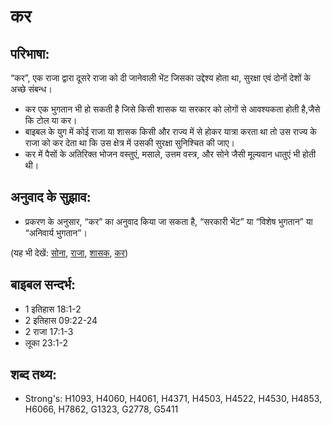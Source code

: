 # कर #

## परिभाषा: ##
 
“कर”, एक राजा द्वारा दूसरे राजा को दी जानेवाली भेंट जिसका उद्देश्य होता था, सुरक्षा एवं दोनों देशों के अच्छे संबन्ध।

* कर एक भुगतान भी हो सकती है जिसे किसी शासक या सरकार को लोगों से आवश्यकता होती है,जैसे कि टोल या कर।
* बाइबल के युग में कोई राजा या शासक किसी और राज्य में से होकर यात्रा करता था तो उस राज्य के राजा को कर देता था कि उस क्षेत्र में उसकी सुरक्षा सुनिश्चित की जाए।
* कर में पैसों के अतिरिक्त भोजन वस्तुएं, मसाले, उत्तम वस्त्र, और सोने जैसी मूल्यवान धातुएं भी होती थी।

## अनुवाद के सुझाव: ##

* प्रकरण के अनुसार, “कर” का अनुवाद किया जा सकता है, “सरकारी भेंट” या “विशेष भुगतान” या “अनिवार्य भुगतान”।
 

(यह भी देखें: [सोना](../gold.md), [राजा](../king.md), [शासक](../ruler.md), [कर](../tax.md))

## बाइबल सन्दर्भ: ##

* 1 इतिहास 18:1-2
* 2 इतिहास 09:22-24
* 2 राजा 17:1-3
* लूका 23:1-2

## शब्द तथ्य: ##

* Strong's: H1093, H4060, H4061, H4371, H4503, H4522, H4530, H4853, H6066, H7862, G1323, G2778, G5411
